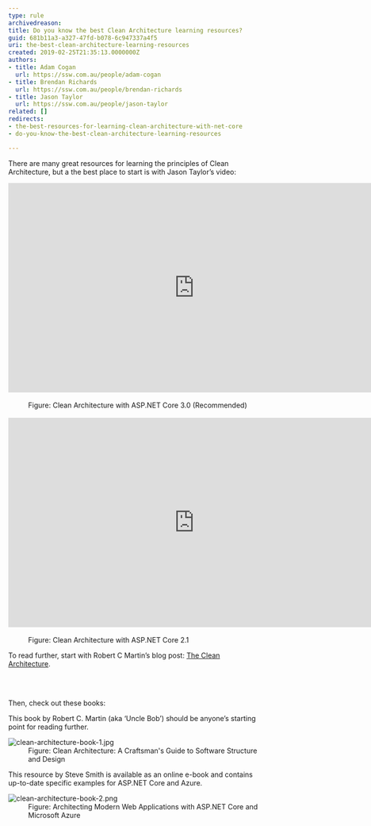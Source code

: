 ```yaml
---
type: rule
archivedreason: 
title: Do you know the best Clean Architecture learning resources?
guid: 681b11a3-a327-47fd-b078-6c947337a4f5
uri: the-best-clean-architecture-learning-resources
created: 2019-02-25T21:35:13.0000000Z
authors:
- title: Adam Cogan
  url: https://ssw.com.au/people/adam-cogan
- title: Brendan Richards
  url: https://ssw.com.au/people/brendan-richards
- title: Jason Taylor
  url: https://ssw.com.au/people/jason-taylor
related: []
redirects:
- the-best-resources-for-learning-clean-architecture-with-net-core
- do-you-know-the-best-clean-architecture-learning-resources

---
```



​​​There are many great resources for learning the principles of Clean Architecture, but a the best place to start is with Jason Taylor’s video&#58;<br> 
<div class="ms-rtestate-read ms-rte-embedcode ms-rte-embedil ms-rtestate-notify"> 
   <iframe width="750" height="422" src="https&#58;//www.youtube.com/embed/5OtUm1BLmG0" frameborder="0"></iframe>&#160;</div><dd class="ssw15-rteElement-FigureNormal">Figure​​​​&#58; Clean Architecture with ASP.NET Core 3.0 <span class="ssw15-rteStyle-Highlight">(Recommended)</span><br></dd>
   ​
<div class="ms-rtestate-read ms-rte-embedcode ms-rte-embedil ms-rtestate-notify s4-wpActive"> 
   <iframe width="750" height="422" src="https&#58;//www.youtube.com/embed/_lwCVE_XgqI" frameborder="0"></iframe>&#160;</div><div><dd class="ssw15-rteElement-FigureNormal">Figure​​​&#58; Clean Architecture with ASP.NET Core 2.1​​​​​<br></dd><p>To read further, start with Robert C Martin’s blog post&#58; 
      <a href="http&#58;//blog.cleancoder.com/uncle-bob/2012/08/13/the-clean-architecture.html">The Clean Architecture</a>.<br></p></div>
<br><excerpt class='endintro'></excerpt><br>
<p class="ssw15-rteElement-P">​Then, check out these books&#58;<br></p><p class="ssw15-rteElement-P">This book by Robert C. Martin (aka ‘Uncle Bob’) should be anyone’s starting point for reading further.</p><dl class="image"><dt><img src="/PublishingImages/clean-architecture-book-1.jpg" alt="clean-architecture-book-1.jpg" /></dt><dd>Figure&#58; Clean Architecture&#58; A Craftsman's Guide to Software Structure and Design</dd></dl><p class="ssw15-rteElement-P">

This resource by Steve Smith is available as an online e-book and contains up-to-date specific examples for ASP.NET Core and Azure.​<br></p><p></p><dl class="image"><dt><img src="/PublishingImages/clean-architecture-book-2.png" alt="clean-architecture-book-2.png" />​​​</dt><dd>Figure&#58; Architecting Modern Web Applications with ASP.NET Core and Microsoft Azure<br></dd></dl>


